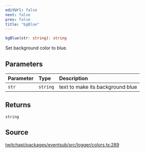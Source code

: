 ```yaml
---
editUrl: false
next: false
prev: false
title: "bgBlue"
---
```


```ts
bgBlue(str: string): string
```

Set background color to blue.

## Parameters

| Parameter | Type | Description |
| :------ | :------ | :------ |
| `str` | `string` | text to make its background blue |

## Returns

`string`

## Source

[twitchapi/packages/eventsub/src/logger/colors.ts:289](https://github.com/pablornc/twitchapi//blob/b274026/packages/eventsub/src/logger/colors.ts#L289)
